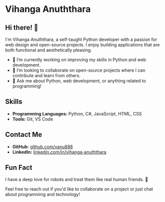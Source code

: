 # Vihanga Anuththara

## Hi there! 👋
I'm Vihanga Anuththara, a self-taught Python developer with a passion for web design and open-source projects. I enjoy building applications that are both functional and aesthetically pleasing.

- 🔭 I’m currently working on improving my skills in Python and web development.
- 🗿 I’m looking to collaborate on open-source projects where I can contribute and learn from others.
- 💬 Ask me about Python, web development, or anything related to programming!

## Skills
- **Programming Languages:** Python, C#, JavaScript, HTML, CSS
- **Tools:** Git, VS Code

## Contact Me
- **GitHub:** [github.com/vanu888](https://github.com/vanu888)
- **LinkedIn:** [linkedin.com/in/vihanga-anuththara](https://www.linkedin.com/in/vihanga-anuththara/)

## Fun Fact
I have a deep love for robots and treat them like real human friends. 🤖

Feel free to reach out if you'd like to collaborate on a project or just chat about programming and technology!
<!---
vanu888/vanu888 is a ✨ special ✨ repository because its `README.md` (this file) appears on your GitHub profile.
You can click the Preview link to take a look at your changes.
--->
